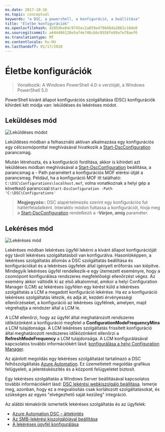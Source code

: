 ```yaml
---
ms.date: 2017-10-16
ms.topic: conceptual
keywords: "a DSC, a powershell, a konfiguráció, a beállítása"
title: "Életbe konfigurációk"
ms.openlocfilehash: 4285dbe04c9745ec2a859e479848da2881c18de0
ms.sourcegitcommit: a444406120e5af4e746cbbc0558fe89a7e78aef6
ms.translationtype: MT
ms.contentlocale: hu-HU
ms.lasthandoff: 01/17/2018
---
```

# <a name="enacting-configurations"></a>Életbe konfigurációk

>Vonatkozik: A Windows PowerShell 4.0-s verzióját, a Windows PowerShell 5.0

PowerShell kívánt állapot konfigurációs szolgáltatása (DSC) konfigurációk kihirdeti két módja van: leküldéses és lekéréses módot.

## <a name="push-mode"></a>Leküldéses mód

![Leküldéses módot](images/pushModel.png "leküldés üzemmód működése")

Leküldéses módban a felhasználó aktívan alkalmazása egy konfigurációs egy célcsomóponttal meghívásával hivatkozik a [Start-DscConfiguration](https://technet.microsoft.com/en-us/library/dn521623.aspx) parancsmag.

Miután létrehozta, és a konfiguráció fordítása, akkor is kihirdeti azt leküldéses módban meghívásával a [Start-DscConfiguration](https://technet.microsoft.com/en-us/library/dn521623.aspx) beállítása, a parancsmag a - Path paramétert a konfigurációs MOF elérési útját a parancsmag.
Például, ha a konfiguráció MOF itt található: `C:\DSC\Configurations\localhost.mof`, volna vonatkoznak a helyi gép a következő paranccsal:`Start-DscConfiguration -Path 'C:\DSC\Configurations'`

> __Megjegyzés:__: DSC alapértelmezés szerint egy konfigurációs fut háttérfeladatként. Interaktív módon futtassa a konfigurációt, hívja meg a [Start-DscConfiguration](https://technet.microsoft.com/library/dn521623.aspx) rendelkező a __-Várjon, amíg__ paraméter.

## <a name="pull-mode"></a>Lekéréses mód

![Lekéréses mód](images/pullModel.png "lekéréses üzemmód működése")

Lekéréses módban lekéréses ügyfél lekérni a kívánt állapot konfigurációját egy távoli lekéréses szolgáltatásból van konfigurálva.
Hasonlóképpen, a lekéréses szolgáltatás állomás a DSC szolgáltatás beállítása és konfigurációkat és a lekéréses ügyfelek által igényelt erőforrás van kiépítve.
Mindegyik lekéréses ügyfél rendelkezik-e egy ütemezett eseményre, hogy a csomópont konfigurálása rendszeres megfelelőségi ellenőrzést végez.
Az esemény akkor váltódik ki az első alkalommal, amikor a helyi Configuration Manager (LCM) az lekéréses ügyfélen egy kérést küld a lekéréses szolgáltatás a LCM a megadott konfiguráció lekérése.
Ha ez a konfiguráció lekéréses szolgáltatás létezik, és adja át, kezdeti érvényességi ellenőrzéseket, a konfiguráció az lekéréses ügyfélnek, amelyen, majd végrehajtja a rendszer által a LCM le.

A LCM ellenőrzi, hogy az ügyfél által meghatározott rendszeres időközönként a konfiguráció megfelel a **ConfigurationModeFrequencyMins** a LCM tulajdonsága.
A LCM lekéréses szolgáltatás frissített konfiguráció által meghatározott rendszeres időközönként ellenőrzi a **RefreshModeFrequency** a LCM tulajdonsága.
A LCM konfigurálásával kapcsolatos további információkért lásd: [konfigurálása a helyi Configuration Manager](metaConfig.md).

Az ajánlott megoldás egy lekéréses szolgáltatást tartalmazó a DSC felhőszolgáltatás [Azure Automation](https://azure.microsoft.com/en-us/services/automation/).
Ez üzemeltetett megoldás grafikus felügyeleti, a jelentéskészítés és a központi felügyeletet biztosít.

Egy lekéréses szolgáltatás a Windows Server beállításával kapcsolatos további információkért lásd: [DSC lekérési webkiszolgáló beállítása](pullServer.md).
Ismerje meg, azonban, hogy ez a megvalósítás csak korlátozott szolgáltatásokat, és szükséges az egyes "elvégezhető saját kezűleg" integráció.

Az alábbi témakörök ismertetik lekéréses szolgáltatás és az ügyfelek:

- [Azure Automation DSC – áttekintés](https://docs.microsoft.com/en-us/azure/automation/automation-dsc-overview)
- [Az SMB-lekérési kiszolgálójával beállítása](pullServerSMB.md)
- [A lekéréses ügyfél konfigurálása](pullClientConfigID.md)
